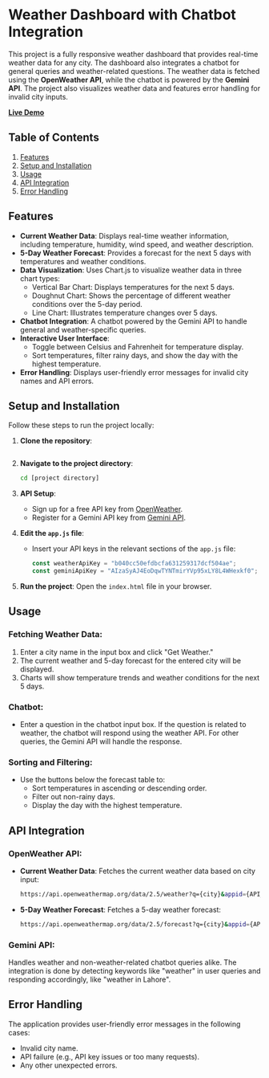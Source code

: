 # Weather Dashboard with Chatbot Integration

This project is a fully responsive weather dashboard that provides real-time weather data for any city. The dashboard also integrates a chatbot for general queries and weather-related questions. The weather data is fetched using the **OpenWeather API**, while the chatbot is powered by the **Gemini API**. The project also visualizes weather data and features error handling for invalid city inputs.

[**Live Demo**](https://notabd.github.io/weather_web_app/)

## Table of Contents

1. [Features](#features)
2. [Setup and Installation](#setup-and-installation)
3. [Usage](#usage)
4. [API Integration](#api-integration)
5. [Error Handling](#error-handling)

## Features

- **Current Weather Data**: Displays real-time weather information, including temperature, humidity, wind speed, and weather description.
- **5-Day Weather Forecast**: Provides a forecast for the next 5 days with temperatures and weather conditions.
- **Data Visualization**: Uses Chart.js to visualize weather data in three chart types:
  - Vertical Bar Chart: Displays temperatures for the next 5 days.
  - Doughnut Chart: Shows the percentage of different weather conditions over the 5-day period.
  - Line Chart: Illustrates temperature changes over 5 days.
- **Chatbot Integration**: A chatbot powered by the Gemini API to handle general and weather-specific queries.
- **Interactive User Interface**:
  - Toggle between Celsius and Fahrenheit for temperature display.
  - Sort temperatures, filter rainy days, and show the day with the highest temperature.
- **Error Handling**: Displays user-friendly error messages for invalid city names and API errors.

## Setup and Installation

Follow these steps to run the project locally:

1. **Clone the repository**:

   ```bash

   ```

2. **Navigate to the project directory**:

   ```bash
   cd [project directory]
   ```

3. **API Setup**:

   - Sign up for a free API key from [OpenWeather](https://home.openweathermap.org/users/sign_up).
   - Register for a Gemini API key from [Gemini API](https://ai.google.dev/aistudio).

4. **Edit the `app.js` file**:

   - Insert your API keys in the relevant sections of the `app.js` file:
     ```javascript
     const weatherApiKey = "b040cc50efdbcfa631259317dcf504ae";
     const geminiApiKey = "AIzaSyAJ4EoDqwTYNTmirYVp95xLY8L4WHexkf0";
     ```

5. **Run the project**:
   Open the `index.html` file in your browser.

## Usage

### Fetching Weather Data:

1. Enter a city name in the input box and click "Get Weather."
2. The current weather and 5-day forecast for the entered city will be displayed.
3. Charts will show temperature trends and weather conditions for the next 5 days.

### Chatbot:

- Enter a question in the chatbot input box. If the question is related to weather, the chatbot will respond using the weather API. For other queries, the Gemini API will handle the response.

### Sorting and Filtering:

- Use the buttons below the forecast table to:
  - Sort temperatures in ascending or descending order.
  - Filter out non-rainy days.
  - Display the day with the highest temperature.

## API Integration

### OpenWeather API:

- **Current Weather Data**:
  Fetches the current weather data based on city input:
  ```bash
  https://api.openweathermap.org/data/2.5/weather?q={city}&appid={API_key}&units=metric
  ```
- **5-Day Weather Forecast**:
  Fetches a 5-day weather forecast:
  ```bash
  https://api.openweathermap.org/data/2.5/forecast?q={city}&appid={API_key}&units=metric
  ```

### Gemini API:

Handles weather and non-weather-related chatbot queries alike. The integration is done by detecting keywords like "weather" in user queries and responding accordingly, like "weather in Lahore".

## Error Handling

The application provides user-friendly error messages in the following cases:

- Invalid city name.
- API failure (e.g., API key issues or too many requests).
- Any other unexpected errors.
